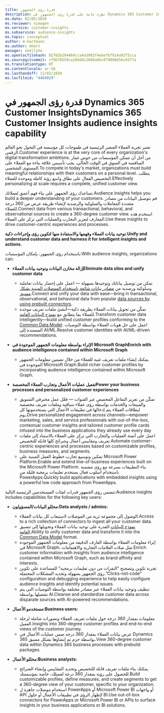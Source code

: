 ```yaml
---
title: قدرة رؤى الجمهور
description: نظرة عامة على قدرة رؤى الجمهور في Dynamics 365 Customer Insights.
ms.date: 02/05/2020
ms.reviewer: nimagen
ms.service: customer-insights
ms.subservice: audience-insights
ms.topic: conceptual
author: m-hartmann
ms.author: mhart
manager: shellyha
ms.openlocfilehash: 82763b294484cca4a3982f4ebef6f914a02f5cca
ms.sourcegitcommit: cf9b78559ca189d4c2086a66c879098d56c0377a
ms.translationtype: HT
ms.contentlocale: ar-SA
ms.lasthandoff: 11/03/2020
ms.locfileid: "4404929"
---
```

# <a name="dynamics-365-customer-insights-audience-insights-capability"></a><span data-ttu-id="d65a4-103">قدرة رؤى الجمهور في Dynamics 365 Customer Insights</span><span class="sxs-lookup"><span data-stu-id="d65a4-103">Dynamics 365 Customer Insights audience insights capability</span></span>

<span data-ttu-id="d65a4-104">تعتبر تجربة العملاء العنصر الرئيسية في طموحات كل مؤسسة في التحول نحو العالم الرقمي.</span><span class="sxs-lookup"><span data-stu-id="d65a4-104">Customer experience is at the very core of every organization's digital transformation ambitions.</span></span> <span data-ttu-id="d65a4-105">من أجل أن تتمكن المؤسسات من خوض غمار المنافسة في السوق في الوقت الحالي، يجب تأسيس علاقة بناءة مع العملاء على المستوى الشخصي.</span><span class="sxs-lookup"><span data-stu-id="d65a4-105">To compete in today's market, organizations must build meaningful relationships with their customers on a personal level.</span></span> <span data-ttu-id="d65a4-106">يتطلب التخصيص الفعال على نطاق واسع رؤية كاملة وموحدة للعملاء.</span><span class="sxs-lookup"><span data-stu-id="d65a4-106">Effectively personalizing at scale requires a complete, unified customer view.</span></span>

<span data-ttu-id="d65a4-107">تساعدك رؤى الجمهور على بناء فهم أعمق لعملائك.</span><span class="sxs-lookup"><span data-stu-id="d65a4-107">Audience insights helps you build a deeper understanding of your customers.</span></span> <span data-ttu-id="d65a4-108">قم بتوصيل البيانات من مصادر متعددة المعاملات والسلوكية والرصدية لإنشاء طريقة عرض من 360 درجة للعملاء.</span><span class="sxs-lookup"><span data-stu-id="d65a4-108">Connect data from various transactional, behavioral, and observational sources to create a 360-degree customer view.</span></span> <span data-ttu-id="d65a4-109">استخدم هذه المعارف لتعزيز التجارب والعمليات التي تركز على العملاء.</span><span class="sxs-lookup"><span data-stu-id="d65a4-109">Use these insights to drive customer-centric experiences and processes.</span></span>

<span data-ttu-id="d65a4-110">**توحيد بيانات العملاء وفهمها والاستفادة منها لتكوين رؤى وإجراءات ذكية.**</span><span class="sxs-lookup"><span data-stu-id="d65a4-110">**Unify and understand customer data and harness it for intelligent insights and actions.**</span></span>

<span data-ttu-id="d65a4-111">باستخدام رؤى الجمهور، بإمكان المؤسسات:</span><span class="sxs-lookup"><span data-stu-id="d65a4-111">With audience insights, organizations can:</span></span>  

- <span data-ttu-id="d65a4-112">**إزالة مخازن البيانات وتوحيد بيانات العملاء**</span><span class="sxs-lookup"><span data-stu-id="d65a4-112">**Eliminate data silos and unify customer data**</span></span>

  - <span data-ttu-id="d65a4-113">تمكن من توصيل بياناتك وتوحيدها بسهولة — اعمل على إحضار بيانات تعاملية وسلوكية ورصدية من [مصادر بيانات شائعة باستخدام الموصلات المبنية بشكل مسبق](data-sources.md).</span><span class="sxs-lookup"><span data-stu-id="d65a4-113">Connect and unify your data with ease—bring in transactional, observational, and behavioral data from popular [data sources by using prebuilt connectors](data-sources.md).</span></span>
  - <span data-ttu-id="d65a4-114">تمكّن من تحويل بيانات العملاء بطريقة ذكية—أنشئ ملفات تعريف موحدة للعملاء بما يتطابق مع [نموذج البيانات العامة‬](https://docs.microsoft.com/common-data-model/).</span><span class="sxs-lookup"><span data-stu-id="d65a4-114">Transform customer data intelligently—build unified customer profiles conforming to the [Common Data Model](https://docs.microsoft.com/common-data-model/).</span></span> <span data-ttu-id="d65a4-115">اعمل على حل هويات العملاء بواسطة التوصيات المستندة إلى AI/ML.</span><span class="sxs-lookup"><span data-stu-id="d65a4-115">Resolve customer identities with AI/ML-driven recommendations.</span></span>

- <span data-ttu-id="d65a4-116">**الإثراء بواسطة معلومات الجمهور الموجودة في Microsoft Graph**</span><span class="sxs-lookup"><span data-stu-id="d65a4-116">**Enrich with audience intelligence contained within Microsoft Graph**</span></span>

  - <span data-ttu-id="d65a4-117">يمكنك إنشاء ملفات تعريف غنية للعملاء من خلال تضمين معلومات الجمهور الموجودة في Microsoft Graph.</span><span class="sxs-lookup"><span data-stu-id="d65a4-117">Build richer customer profiles by incorporating audience intelligence contained within Microsoft Graph.</span></span>  

- <span data-ttu-id="d65a4-118">**تفعيل عمليات الأعمال وتجارب العملاء المخصصة**</span><span class="sxs-lookup"><span data-stu-id="d65a4-118">**Power your business processes and personalized customer experiences**</span></span>

  - <span data-ttu-id="d65a4-119">تمكّن من تعزيز التفاعل المخصص عبر القنوات — فعّل عمل محترفي التسويق والمبيعات والخدمات بواسطة رؤى عملاء سياقية وملفات تعريف مخصصة لبطاقات العملاء يتم إدخالها في تطبيقات الأعمال التي يستخدمونها كل يوم.</span><span class="sxs-lookup"><span data-stu-id="d65a4-119">Drive personalized engagement across channels—empower marketing, sales, and service professionals with out-of-the-box, contextual customer insights and tailored customer profile cards infused into the business applications they already use every day</span></span>
  - <span data-ttu-id="d65a4-120">اعمل على أتمتة العمليات والتجارب التي تركز على العملاء بالاستناد إلى ملفات تعريف ومقاييس أعمال وشرائح كلها قابلة للتخصيص.</span><span class="sxs-lookup"><span data-stu-id="d65a4-120">Automate customer-centric experiences and processes based on customizable profiles, business measures, and segments.</span></span>
  - <span data-ttu-id="d65a4-121">تمكين وتوسيع تجارب خطوط العمل المبنية على Microsoft Power Platform.</span><span class="sxs-lookup"><span data-stu-id="d65a4-121">Enable and extend line-of-business experiences built on the Microsoft Power Platform.</span></span> <span data-ttu-id="d65a4-122">بناء التطبيقات بسرعة مع رؤى مضمنة باستخدام أسلوب فعال يستخدم تعليمات برمجية قليلة من PowerApps.</span><span class="sxs-lookup"><span data-stu-id="d65a4-122">Quickly build applications with embedded insights using a powerful low code approach from PowerApps.</span></span>  

<span data-ttu-id="d65a4-123">تتضمن رؤى الجمهور قدرات لفئات المستخدمين الرئيسية التالية:</span><span class="sxs-lookup"><span data-stu-id="d65a4-123">Audience insights includes capabilities for the following key users:</span></span>

- <span data-ttu-id="d65a4-124">**محللو البيانات/المسؤولون:**</span><span class="sxs-lookup"><span data-stu-id="d65a4-124">**Data analysts / admins:**</span></span>

  - <span data-ttu-id="d65a4-125">الوصول إلى مجموعه ثرية من الموصلات لاستيعاب كل بيانات العملاء.</span><span class="sxs-lookup"><span data-stu-id="d65a4-125">Access to a rich collection of connectors to ingest all your customer data.</span></span>
  - <span data-ttu-id="d65a4-126">القدرة على توحيد بيانات العملاء وتحويلها إلى تنسيق‏‎ [نموذج البيانات العامة](https://docs.microsoft.com/common-data-model/).</span><span class="sxs-lookup"><span data-stu-id="d65a4-126">Ability to unify customer data and transform it into the [Common Data Model](https://docs.microsoft.com/common-data-model/) format.</span></span>
  - <span data-ttu-id="d65a4-127">إثراء معلومات العملاء بواسطة العارف الدقيقة من معلومات الجمهور الموجودة في Microsoft Graph، مثل صلات العلامات التجارية‬ والاهتمامات.</span><span class="sxs-lookup"><span data-stu-id="d65a4-127">Enrich customer information with insights from audience intelligence contained within Microsoft Graph, such as brand affinity and interests.</span></span>
  - <span data-ttu-id="d65a4-128">تجربة تكوين وتصحيح "النقرات من دون تعليمات برمجية" للمساعدة على تكوين رؤى الجمهور بسهولة وتحديد المشكلات المحتملة.</span><span class="sxs-lookup"><span data-stu-id="d65a4-128">"Clicks-not-code" configuration and debugging experience to help easily configure audience insights and identify potential issues.</span></span>
  - <span data-ttu-id="d65a4-129">تنظيف وتوحيد بيانات العملاء عبر مصادر مختلفة بواسطة التوصيات التي يتم تشغيلها بواسطة AI.</span><span class="sxs-lookup"><span data-stu-id="d65a4-129">Cleanse and standardize customer data across disparate sources with AI-powered recommendations.</span></span>  

- <span data-ttu-id="d65a4-130">**مستخدمو الأعمال:**</span><span class="sxs-lookup"><span data-stu-id="d65a4-130">**Business users:**</span></span>

  - <span data-ttu-id="d65a4-131">معلومات بمقدار 360 درجة حول ملفات تعريف العملاء وتصورات شاملة لرحلة العميل.</span><span class="sxs-lookup"><span data-stu-id="d65a4-131">Insights into 360-degree customer profiles and end-to-end views of the customer journey.</span></span>
  - <span data-ttu-id="d65a4-132">عرض بيانات العملاء بمقدار 360 درجة ضمن عمليات الأعمال في Dynamics 365 بواسطة حزم تم إنشاؤها بشكل مسبق.</span><span class="sxs-lookup"><span data-stu-id="d65a4-132">View 360-degree customer data within Dynamics 365 business processes with prebuild packages.</span></span>

- <span data-ttu-id="d65a4-133">**محللو الأعمال:**</span><span class="sxs-lookup"><span data-stu-id="d65a4-133">**Business analysts:**</span></span>

  - <span data-ttu-id="d65a4-134">يمكنك بناء ملفات تعريف قابلة للتخصيص وتحديد المقاييس وإنشاء الشرائح للحصول على رؤية بمقدار 360 درجة لعميلك، خاصة بمؤسستك.</span><span class="sxs-lookup"><span data-stu-id="d65a4-134">Build customizable profiles, define measures, and create segments to get a 360-degree view of your customer, specific to your organization.</span></span>  
  - <span data-ttu-id="d65a4-135">استخدام موصلات جاهزة ل PowerApps أو Microsoft Power BI أو واجهات API لإظهار الرؤى في تطبيقات الأعمال أو حلول BI.</span><span class="sxs-lookup"><span data-stu-id="d65a4-135">Use out-of-box connectors for PowerApps or Microsoft Power BI or APIs to surface insights in your business applications or BI solutions.</span></span>  
